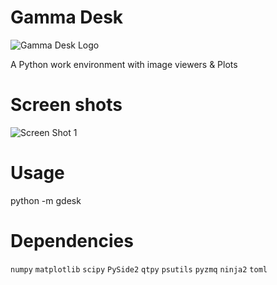 # Gamma Desk

![Gamma Desk Logo](https://github.com/thocoo/gamma-desk/raw/main/gdesk/resources/logo/logo_128px.png)

A Python work environment with image viewers & Plots

# Screen shots

![Screen Shot 1](https://github.com/thocoo/gamma-desk/raw/main/doc/sphinx/source/figures/screenshot_01.jpg)

# Usage

python -m gdesk

# Dependencies 

`numpy`
`matplotlib`
`scipy`
`PySide2`
`qtpy`
`psutils`
`pyzmq`
`ninja2`
`toml`
